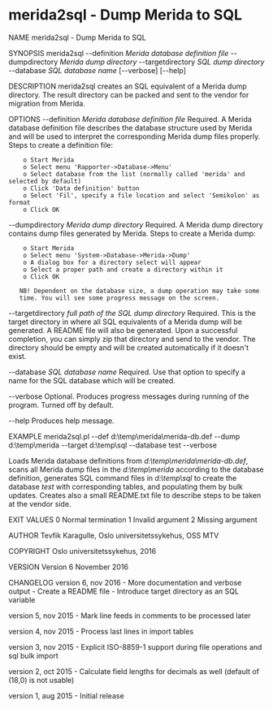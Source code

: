 # merida2sql - Dump Merida to SQL

NAME
   merida2sql - Dump Merida to SQL

SYNOPSIS
   merida2sql --definition *Merida database definition file* --dumpdirectory
   *Merida dump directory* --targetdirectory *SQL dump directory* --database
   *SQL database name* [--verbose] [--help]

DESCRIPTION
   merida2sql creates an SQL equivalent of a Merida dump directory. The
   result directory can be packed and sent to the vendor for migration from
   Merida.

OPTIONS
   --definition *Merida database definition file*
       Required. A Merida database definition file describes the database
       structure used by Merida and will be used to interpret the
       corresponding Merida dump files properly. Steps to create a
       definition file:

        o Start Merida
        o Select menu 'Rapporter->Database->Menu'
        o Select database from the list (normally called 'merida' and selected by default)
        o Click 'Data definition' button
        o Select 'Fil', specify a file location and select 'Semikolon' as format
        o Click OK

   --dumpdirectory *Merida dump directory*
       Required. A Merida dump directory contains dump files generated by
       Merida. Steps to create a Merida dump:

        o Start Merida
        o Select menu 'System->Database->Merida->Dump'
        o A dialog box for a directory select will appear
        o Select a proper path and create a directory within it
        o Click OK

       NB! Dependent on the database size, a dump operation may take some
       time. You will see some progress message on the screen.

   --targetdirectory *full path of the SQL dump directory*
       Required. This is the target directory in where all SQL equivalents
       of a Merida dump will be generated. A README file will also be
       generated. Upon a successful completion, you can simply zip that
       directory and send to the vendor. The directory should be empty and
       will be created automatically if it doesn't exist.

   --database *SQL database name*
       Required. Use that option to specify a name for the SQL database
       which will be created.

   --verbose
       Optional. Produces progress messages during running of the program.
       Turned off by default.

   --help
       Produces help message.

EXAMPLE
    merida2sql.pl --def d:\temp\merida\merida-db.def --dump d:\temp\merida --target d:\temp\sql --database test --verbose

   Loads Merida database definitions from *d:\temp\merida\merida-db.def*,
   scans all Merida dump files in the *d:\temp\merida* according to the
   database definition, generates SQL command files in *d:\temp\sql* to
   create the database *test* with corresponding tables, and populating them
   by bulk updates. Creates also a small README.txt file to describe steps
   to be taken at the vendor side.

EXIT VALUES
    0 Normal termination
    1 Invalid argument
    2 Missing argument

AUTHOR
   Tevfik Karagulle, Oslo universitetssykehus, OSS MTV

COPYRIGHT
   Oslo universitetssykehus, 2016

VERSION
   Version 6 November 2016

CHANGELOG
   version 6, nov 2016
        - More documentation and verbose output
        - Create a README file
        - Introduce target directory as an SQL variable

   version 5, nov 2015
        - Mark line feeds in comments to be processed later

   version 4, nov 2015
        - Process last lines in import tables

   version 3, nov 2015
        - Explicit ISO-8859-1 support during file operations and sql bulk import

   version 2, oct 2015
        - Calculate field lengths for decimals as well (default of (18,0) is not usable)

   version 1, aug 2015
        - Initial release

